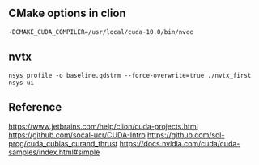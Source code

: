 ## CMake options in clion

    -DCMAKE_CUDA_COMPILER=/usr/local/cuda-10.0/bin/nvcc

## nvtx

    nsys profile -o baseline.qdstrm --force-overwrite=true ./nvtx_first
    nsys-ui 



## Reference
https://www.jetbrains.com/help/clion/cuda-projects.html
https://github.com/socal-ucr/CUDA-Intro
https://github.com/sol-prog/cuda_cublas_curand_thrust
https://docs.nvidia.com/cuda/cuda-samples/index.html#simple